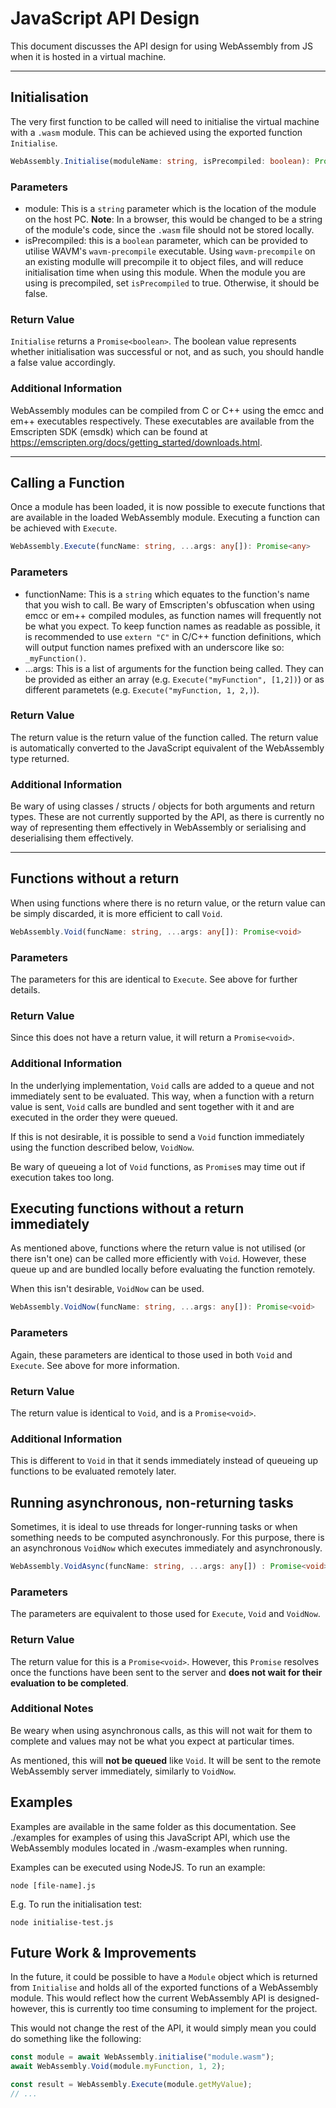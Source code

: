 # JavaScript API Design

This document discusses the API design for using WebAssembly from JS when it is hosted in a virtual machine.

---
## Initialisation

The very first function to be called will need to initialise the virtual machine with a `.wasm` module. This can be achieved using the exported function `Initialise`.

```ts
WebAssembly.Initialise(moduleName: string, isPrecompiled: boolean): Promise<boolean>
```

### Parameters

- module: This is a `string` parameter which is the location of the module on the host PC. **Note**: In a browser, this would be changed to be a string of the module's code, since the `.wasm` file should not be stored locally.
- isPrecompiled: this is a `boolean` parameter, which can be provided to utilise WAVM's `wavm-precompile` executable. Using `wavm-precompile` on an existing modulle will precompile it to object files, and will reduce initialisation time when using this module. When the module you are using is precompiled, set `isPrecompiled` to true. Otherwise, it should be false.

### Return Value

`Initialise` returns a `Promise<boolean>`. The boolean value represents whether initialisation was successful or not, and as such, you should handle a false value accordingly.

### Additional Information

WebAssembly modules can be compiled from C or C++ using the emcc and em++ executables respectively. These executables are available from the Emscripten SDK (emsdk) which can be found at https://emscripten.org/docs/getting_started/downloads.html.

---
## Calling a Function

Once a module has been loaded, it is now possible to execute functions that are available in the loaded WebAssembly module. Executing a function can be achieved with `Execute`.

```ts
WebAssembly.Execute(funcName: string, ...args: any[]): Promise<any>
```

### Parameters

- functionName: This is a `string` which equates to the function's name that you wish to call. Be wary of Emscripten's obfuscation when using emcc or em++ compiled modules, as function names will frequently not be what you expect. To keep function names as readable as possible, it is recommended to use `extern "C"` in C/C++ function definitions, which will output function names prefixed with an underscore like so: `_myFunction()`.
- ...args: This is a list of arguments for the function being called. They can be provided as either an array (e.g. `Execute("myFunction", [1,2])`) or as different parametets (e.g. `Execute("myFunction, 1, 2,)`).

### Return Value

The return value is the return value of the function called. The return value is automatically converted to the JavaScript equivalent of the WebAssembly type returned.

### Additional Information

Be wary of using classes / structs / objects for both arguments and return types. These are not currently supported by the API, as there is currently no way of representing them effectively in WebAssembly or serialising and deserialising them effectively.

---
## Functions without a return

When using functions where there is no return value, or the return value can be simply discarded, it is more efficient to call `Void`.

```ts
WebAssembly.Void(funcName: string, ...args: any[]): Promise<void>
```

### Parameters

The parameters for this are identical to `Execute`. See above for further details.

### Return Value

Since this does not have a return value, it will return a `Promise<void>`.

### Additional Information

In the underlying implementation, `Void` calls are added to a queue and not immediately sent to be evaluated. This way, when a function with a return value is sent, `Void` calls are bundled and sent together with it and are executed in the order they were queued.

If this is not desirable, it is possible to send a `Void` function immediately using the function described below, `VoidNow`.

Be wary of queueing a lot of `Void` functions, as `Promise`s may time out if execution takes too long.

## Executing functions without a return immediately

As mentioned above, functions where the return value is not utilised (or there isn't one) can be called more efficiently with `Void`. However, these queue up and are bundled locally before evaluating the function remotely. 

When this isn't desirable, `VoidNow` can be used.

```ts
WebAssembly.VoidNow(funcName: string, ...args: any[]): Promise<void>
```

### Parameters

Again, these parameters are identical to those used in both `Void` and `Execute`. See above for more information.

### Return Value

The return value is identical to `Void`, and is a `Promise<void>`.

### Additional Information

This is different to `Void` in that it sends immediately instead of queueing up functions to be evaluated remotely later.

## Running asynchronous, non-returning tasks

Sometimes, it is ideal to use threads for longer-running tasks or when something needs to be computed asynchronously. For this purpose, there is an asynchronous `VoidNow` which executes immediately and asynchronously.

```ts
WebAssembly.VoidAsync(funcName: string, ...args: any[]) : Promise<void>
```

### Parameters

The parameters are equivalent to those used for `Execute`, `Void` and `VoidNow`.

### Return Value

The return value for this is a `Promise<void>`. However, this `Promise` resolves once the functions have been sent to the server and **does not wait for their evaluation to be completed**.

### Additional Notes

Be weary when using asynchronous calls, as this will not wait for them to complete and values may not be what you expect at particular times.

As mentioned, this will **not be queued** like `Void`. It will be sent to the remote WebAssembly server immediately, similarly to `VoidNow`.

## Examples

Examples are available in the same folder as this documentation. See ./examples for examples of using this JavaScript API, which use the WebAssembly modules located in ./wasm-examples when running.

Examples can be executed using NodeJS. To run an example:

`node [file-name].js`

E.g. To run the initialisation test:

`node initialise-test.js`

## Future Work & Improvements

In the future, it could be possible to have a `Module` object which is returned from `Initialise` and holds all of the exported functions of a WebAssembly module. This would reflect how the current WebAssembly API is designed- however, this is currently too time consuming to implement for the project.

This would not change the rest of the API, it would simply mean you could do something like the following:

```js
const module = await WebAssembly.initialise("module.wasm");
await WebAssembly.Void(module.myFunction, 1, 2);

const result = WebAssembly.Execute(module.getMyValue);
// ...
```